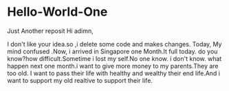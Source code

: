 # Hello-World-One
Just Another reposit
Hi adimn,

I don't like your idea.so ,i delete some code and makes changes.
Today, My mind confused .Now, i arrived in Singapore one Month.It full today.
do you know?how difficult.Sometime i lost my self.No one know.
i don't know. what happen next one month.i want to give more money to my parents.They are too old.
I want to pass their life with healthy and wealthy their end life.And i want to support my old realtive to support their life.
